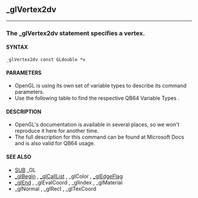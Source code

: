 ## _glVertex2dv
---

### The _glVertex2dv statement specifies a vertex.

#### SYNTAX

`_glVertex2dv const GLdouble *v`

#### PARAMETERS
* OpenGL is using its own set of variable types to describe its command parameters.
* Use the following table to find the respective QB64 Variable Types .


#### DESCRIPTION
* OpenGL's documentation is available in several places, so we won't reproduce it here for another time.
* The full description for this command can be found at Microsoft Docs and is also valid for QB64 usage.


#### SEE ALSO
* [SUB](./SUB.md) _GL
* [_glBegin](./_glBegin.md) , [_glCallList](./_glCallList.md) , _glColor , [_glEdgeFlag](./_glEdgeFlag.md)
* [_glEnd](./_glEnd.md) , _glEvalCoord , _glIndex , _glMaterial
* _glNormal , _glRect , _glTexCoord
